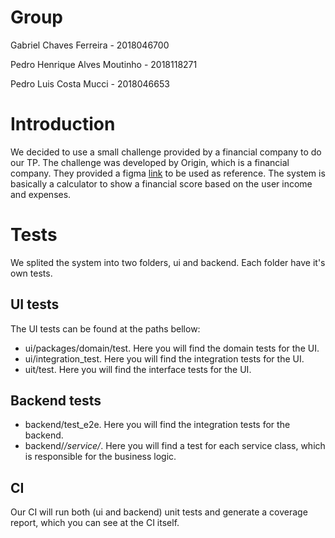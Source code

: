 # Group
Gabriel Chaves Ferreira - 2018046700

Pedro Henrique Alves Moutinho - 2018118271

Pedro Luis Costa Mucci - 2018046653

# Introduction
We decided to use a small challenge provided by a financial company to do our TP. The challenge was developed by Origin, which is a financial company. They provided a figma [link](https://www.figma.com/design/eysSLDJFaEgGRWqHTFVehu/Take-Home-Assignment-v3?node-id=0-1&t=SZQYc41b7BNITDkA-0.) to be used as reference. The system is basically a calculator to show a financial score based on the user income and expenses. 

# Tests
We splited the system into two folders, ui and backend. Each folder have it's own tests.
## UI tests
The UI tests can be found at the paths bellow:
- ui/packages/domain/test. Here you will find the domain tests for the UI.
- ui/integration_test. Here you will find the integration tests for the UI.
- uit/test. Here you will find the interface tests for the UI.
## Backend tests
- backend/test_e2e. Here you will find the integration tests for the backend.
- backend/*/service/*. Here you will find a test for each service class, which is responsible for the business logic.

## CI
Our CI will run both (ui and backend) unit tests and generate a coverage report, which you can see at the CI itself.
